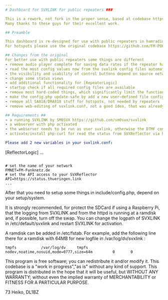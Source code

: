 ```yaml
---
# Dashboard for SVXLINK for public repeaters ###

This is a rework, not fork in the proper sense, based at codebase https://github.com/FM-POLAND/hs_dashboard_pi (created by SP2ONG, SP0DZ).
Many thanks to these guys for their excellent work.

## Preamble

This dashboard is re-designed for use with public repeaters in hamradio, less for hotspots.
For hotspots please use the original codebase https://github.com/FM-POLAND/hs_dashboard_pi

## Changes from the original
For better use with public repeaters some things are different
- remove audio player complete for saving data rates if the repeater has only a network connection like LTE
- read the most config values now from the svxlink config files automatic
- the visibility and usability of control buttons depend on source network/source IP (private networks or public internet)
- change some status views
- add additional functionality for [RepeaterLogic]
- startup check if all required config files are available
- remove most hard-coded things, which significantly limit the functionality for flexible use
- make the config.php update-safe by add a new user-defined file config.inc.php
- remove all SA818/DRA818 stuff for hotspots, not needed by repeaters
- remove web-editing of svxlink.conf, not a good idea, that was already a dangerous thing with PiStar

## Requirements ##
- a running SVXLINK by SM0SVX https://github.com/sm0svx/svxlink
- a webserver with php activated
- the webserver needs to be run as user svxlink, otherwise the DTMF controls via webinterface will be not working
- activate/install php-curl for read the status from SVXReflector via his API

Please add 2 new variables in your svxlink.conf:
```
[ReflectorLogic]
...
```

# set the name of your network
FMNET=FM-Funknetz.de
# set the API access to your SVXReflector
API=https://status.thueringen.link
...
```

After that you need to setup some things in include/config.php, depend on your setup/system.

It is strongly recommended, for protect the SDCard if using a Raspberry Pi, that the logging from SVXLINK and from the httpd is running at a ramdisk and, if possible, turn off the swap.
You can change the logpath of SVXLINK in /etc/default/svxlink and restart SVXLINK for activation.

A ramdisk can be added in /etc/fstab. For example, add the following line there for a ramdisk with 64MB for new logfile in /var/log/dv/svxlink :

```
tmpfs           /var/log/dv     tmpfs   nodev,noatime,nosuid,mode=0777,size=64m         0       0
```

This program is free software; you can redistribute it and/or modify it.
This codebase is a "work in progress","as is" without any kind of support.
This program is distributed in the hope that it will be useful, but WITHOUT ANY WARRANTY; without even the implied warranty of MERCHANTABILITY or FITNESS FOR A PARTICULAR PURPOSE.

73 Heiko, DL1BZ
